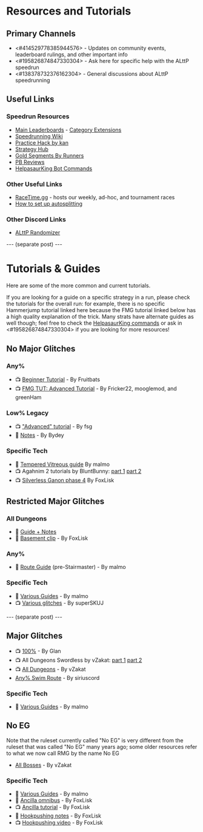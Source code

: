 # Resources and Tutorials


## Primary Channels

- <#414529778385944576> - Updates on community events, leaderboard rulings, and other important info
- <#195826874847330304> - Ask here for specific help with the ALttP speedrun
- <#138378732376162304> - General discussions about ALttP speedrunning

## Useful Links

### Speedrun Resources

- [Main Leaderboards](https://www.speedrun.com/alttp) - [Category Extensions](https://www.speedrun.com/alttpce)
- [Speedrunning Wiki](https://www.alttp-wiki.net)
- [Practice Hack by kan](https://spannerisms.github.io/lttphack)
- [Strategy Hub](https://strats.alttp.run)
- [Gold Segments By Runners](https://tinyurl.com/r7ywcs3)
- [PB Reviews](https://docs.google.com/spreadsheets/d/1CLdAkeBnu_u1oPoGpiIECEAOSvYdBO3o6QHLBfG4Pr0/edit#gid=1243559785)
- [HelpasaurKing Bot Commands](https://helpasaur.com/commands)

### Other Useful Links

- [RaceTime.gg](https://racetime.gg) - hosts our weekly, ad-hoc, and tournament races
- [How to set up autosplitting](https://discord.com/channels/138378732376162304/138378732376162304/1007007393151975425)

### Other Discord Links

- [ALttP Randomizer](https://discord.gg/alttprandomizer)

--- (separate post) ---

# Tutorials & Guides

Here are some of the more common and current tutorials.

If you are looking for a guide on a specific strategy in a run, please check the tutorials for the overall run: for example, there is no specific Hammerjump tutorial linked here because the FMG tutorial linked below has a high quality explanation of the trick. Many strats have alternate guides as well though; feel free to check the [HelpasaurKing commands](https://helpasaur.com/commands) or ask in <#195826874847330304> if you are looking for more resources!


## No Major Glitches

### Any%

- 📺 [Beginner Tutorial](https://www.youtube.com/watch?v=fBiCzWubXCg) - By Fruitbats
- 📺 [FMG TUT: Advanced Tutorial](https://www.youtube.com/playlist?list=PLWtpnQSgr-5pZUZ1Oj9DK4SaTfO5W3hJy) - By Fricker22, mooglemod, and greenHam

### Low% Legacy

- 📺 ["Advanced" tutorial](https://www.twitch.tv/videos/406208097) - By fsg
- 📝 [Notes](https://docs.google.com/document/d/1wQiRdXcwqD1QiEArvSF7EQ1Velii-6WNxz_mn9VqPdc/edit) - By Bydey

### Specific Tech

- 📝 [Tempered Vitreous guide](https://imgur.com/a/HElBWyz) By malmo
- 📺 Agahnim 2 tutorials by BluntBunny: [part 1](https://www.twitch.tv/videos/167608707) [part 2](https://www.twitch.tv/videos/882043436)
- 📺 [Silverless Ganon phase 4](https://youtu.be/5BQEbIM4dlI) By FoxLisk

## Restricted Major Glitches

### All Dungeons

- 📝 [Guide + Notes](https://tinyurl.com/adtut)
- 📝 [Basement clip](https://github.com/FoxLisk/alttp-notes/blob/master/glitches/clip/basement_clip.md) - By FoxLisk

### Any%

- 📝 [Route Guide](https://tinyurl.com/anyrmg) (pre-Stairmaster) - By malmo

### Specific Tech

- 📝 [Various Guides](http://tinyurl.com/malmoguides) - By malmo
- 📺 [Various glitches](https://youtu.be/mf5mvuJaQaY?si=Wkjhd7WaeaW86rpw) - By superSKUJ

--- (separate post) ---

## Major Glitches

- 📺 [100%](https://www.twitch.tv/videos/462281244) - By Glan
- 📺 All Dungeons Swordless by vZakat: [part 1](https://www.twitch.tv/videos/2019526846) [part 2](https://www.twitch.tv/videos/2020349724)
- 📺 [All Dungeons](https://www.twitch.tv/videos/1653947481) - By vZakat
- [Any% Swim Route](https://youtu.be/-DM_hiHUQag?si=-ZAcSiE7kiBb_le4) - By siriuscord

### Specific Tech

- 📝 [Various Guides](http://tinyurl.com/malmoguides) - By malmo

## No EG

Note that the ruleset currently called "No EG" is very different from the ruleset that was called "No EG" many years ago; some older resources refer to what we now call RMG by the name No EG

- [All Bosses](https://www.twitch.tv/videos/1186392837) - By vZakat

### Specific Tech

- 📝 [Various Guides](http://tinyurl.com/malmoguides) - By malmo
- 📝 [Ancilla omnibus](https://github.com/FoxLisk/alttp-notes/blob/master/glitches/ancillae/README.md) - By FoxLisk 
- 📺 [Ancilla tutorial](https://www.twitch.tv/videos/2045649187) - By FoxLisk
- 📝 [Hookpushing notes](https://github.com/FoxLisk/alttp-notes/tree/master/glitches/hook_pushing) - By FoxLisk
- 📺 [Hookpushing video](https://www.youtube.com/watch?v=I8UlwL9HYjM) - By FoxLisk
